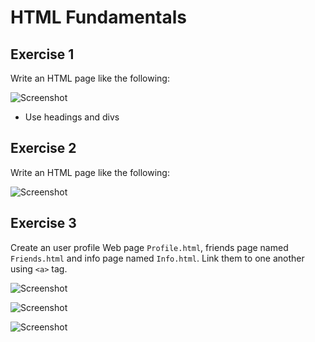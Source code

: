 # HTML Fundamentals

## Exercise 1
Write an HTML page like the following:

![Screenshot](https://raw.github.com/jasssonpet/TelerikAcademy/master/WebDesign/1.HTMLBasics/2.HTMLFundamentals/1.RunnersHome/index.png)

* Use headings and divs

## Exercise 2
Write an HTML page like the following:

![Screenshot](https://raw.github.com/jasssonpet/TelerikAcademy/master/WebDesign/1.HTMLBasics/2.HTMLFundamentals/2.Sublists/index.png)

## Exercise 3
Create an user profile Web page `Profile.html`, friends page named `Friends.html` and info page named `Info.html`. Link them to one another using `<a>` tag.

![Screenshot](https://raw.github.com/jasssonpet/TelerikAcademy/master/WebDesign/1.HTMLBasics/2.HTMLFundamentals/3.UserProfile/Profile.png)

![Screenshot](https://raw.github.com/jasssonpet/TelerikAcademy/master/WebDesign/1.HTMLBasics/2.HTMLFundamentals/3.UserProfile/Info.png)

![Screenshot](https://raw.github.com/jasssonpet/TelerikAcademy/master/WebDesign/1.HTMLBasics/2.HTMLFundamentals/3.UserProfile/Friends.png)
